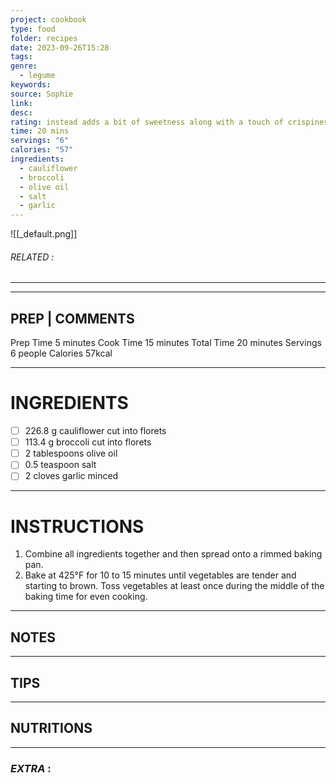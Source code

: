 ```yaml
---
project: cookbook
type: food
folder: recipes
date: 2023-09-26T15:28
tags: 
genre:
  - legume
keywords: 
source: Sophie
link: 
desc: 
rating: instead adds a bit of sweetness along with a touch of crispiness. It's a great way to bring out a deeper flavor profile!
time: 20 mins
servings: "6"
calories: "57"
ingredients:
  - cauliflower
  - broccoli
  - olive oil
  - salt
  - garlic
---
```


![[_default.png]]
###### *RELATED* : 
---


---
## PREP | COMMENTS

Prep Time 5 minutes
Cook Time 15 minutes
Total Time 20 minutes
Servings 6 people
Calories 57kcal

---
# INGREDIENTS

- [ ] 226.8 g cauliflower cut into florets
- [ ] 113.4 g broccoli cut into florets
- [ ] 2 tablespoons olive oil
- [ ] 0.5 teaspoon salt
- [ ] 2 cloves garlic minced

---
# INSTRUCTIONS

1. Combine all ingredients together and then spread onto a rimmed baking pan.
2. Bake at 425°F for 10 to 15 minutes until vegetables are tender and starting to brown. Toss vegetables at least once during the middle of the baking time for even cooking.

---
## NOTES



---
## TIPS



---
## NUTRITIONS



---
### *EXTRA* :



